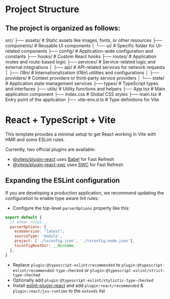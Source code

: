 
# Project Structure
## The project is organized as follows:

src/
├── assets/          # Static assets like images, fonts, or other resources
├── components/      # Reusable UI components
│   └── ui/          # Specific folder for UI-related components
├── config/          # Application-wide configuration and constants
├── hooks/           # Custom React hooks
├── routes/          # Application routes and route-based logic
├── services/        # Service-related logic and external integrations
│   ├── api/         # API-related services for network requests
│   ├── i18n/        # Internationalization (i18n) utilities and configurations
│   ├── providers/   # Context providers or third-party service providers
│   └── state/       # Application state management services
├── types/           # TypeScript types and interfaces
├── utils/           # Utility functions and helpers
├── App.tsx          # Main application component
├── index.css        # Global CSS styles
├── main.tsx         # Entry point of the application
├── vite-env.d.ts    # Type definitions for Vite


# React + TypeScript + Vite

This template provides a minimal setup to get React working in Vite with HMR and some ESLint rules.

Currently, two official plugins are available:

- [@vitejs/plugin-react](https://github.com/vitejs/vite-plugin-react/blob/main/packages/plugin-react/README.md) uses [Babel](https://babeljs.io/) for Fast Refresh
- [@vitejs/plugin-react-swc](https://github.com/vitejs/vite-plugin-react-swc) uses [SWC](https://swc.rs/) for Fast Refresh

## Expanding the ESLint configuration

If you are developing a production application, we recommend updating the configuration to enable type aware lint rules:

- Configure the top-level `parserOptions` property like this:

```js
export default {
  // other rules...
  parserOptions: {
    ecmaVersion: 'latest',
    sourceType: 'module',
    project: ['./tsconfig.json', './tsconfig.node.json'],
    tsconfigRootDir: __dirname,
  },
}
```

- Replace `plugin:@typescript-eslint/recommended` to `plugin:@typescript-eslint/recommended-type-checked` or `plugin:@typescript-eslint/strict-type-checked`
- Optionally add `plugin:@typescript-eslint/stylistic-type-checked`
- Install [eslint-plugin-react](https://github.com/jsx-eslint/eslint-plugin-react) and add `plugin:react/recommended` & `plugin:react/jsx-runtime` to the `extends` list
